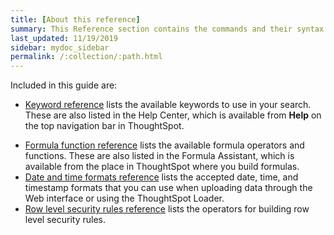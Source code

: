 ```yaml
---
title: [About this reference]
summary: This Reference section contains the commands and their syntax for all the command line tools in ThoughtSpot.
last_updated: 11/19/2019
sidebar: mydoc_sidebar
permalink: /:collection/:path.html
---
```


Included in this guide are:

-   [Keyword reference](keywords.html#) lists the available keywords to use in your search. These are also listed in the Help Center, which is available from **Help** on the top navigation bar in ThoughtSpot.
<!-- -   [tscli command reference](tscli-command-ref.html#) lists the ThoughtSpot Command Line Interface commands. -->
-   [Formula function reference](formula-reference.html#) lists the available formula operators and functions. These are also listed in the Formula Assistant, which is available from the place in ThoughtSpot where you build formulas.
-   [Date and time formats reference](date-formats-for-loading.html#) lists the accepted date, time, and timestamp formats that you can use when uploading data through the Web interface or using the ThoughtSpot Loader.
-   [Row level security rules reference](rls-rule-builder-reference.html#) lists the operators for building row level security rules.
<!-- -   [TQL reference](sql-cli-commands.html#) lists the SQL commands that are supported in TQL. -->
<!-- -   [ThoughtSpot Loader flag reference](data-importer-ref.html#) lists the options for loading data with tsload. -->
